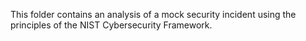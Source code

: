 This folder contains an analysis of a mock security incident using the principles of the NIST Cybersecurity Framework.

